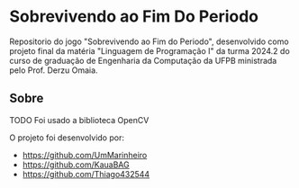# Sobrevivendo ao Fim Do Periodo
Repositorio do jogo "Sobrevivendo ao Fim do Periodo", desenvolvido como projeto final da matéria "Linguagem de Programação I" da turma 2024.2 do curso de graduação de Engenharia da Computação da UFPB ministrada pelo Prof. Derzu Omaia.

## Sobre
TODO
Foi usado a biblioteca OpenCV

O projeto foi desenvolvido por:
- https://github.com/UmMarinheiro
- https://github.com/KauaBAG
- https://github.com/Thiago432544
